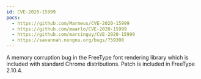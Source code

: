 ```yaml
---
id: CVE-2020-15999
pocs:
  - https://github.com/Marmeus/CVE-2020-15999
  - https://github.com/maarlo/CVE-2020-15999
  - https://github.com/marcinguy/CVE-2020-15999
  - https://savannah.nongnu.org/bugs/?59308
---
```

A memory corruption bug in the FreeType font rendering library which is included with standard Chrome distributions. Patch is included in FreeType 2.10.4.
